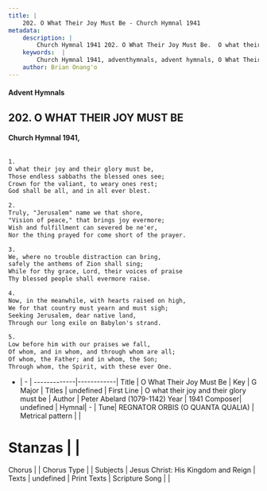 ```yaml
---
title: |
    202. O What Their Joy Must Be - Church Hymnal 1941
metadata:
    description: |
        Church Hymnal 1941 202. O What Their Joy Must Be.  O what their joy and their glory must be,  Those endless sabbaths the blessed ones see;  Crown for the valiant, to weary ones rest;  God shall be all, and in all ever blest.  
    keywords:  |
        Church Hymnal 1941, adventhymnals, advent hymnals, O What Their Joy Must Be, O what their joy and their glory must be. 
    author: Brian Onang'o
---
```


#### Advent Hymnals
## 202. O WHAT THEIR JOY MUST BE
####  Church Hymnal 1941,

```txt

1.
O what their joy and their glory must be, 
Those endless sabbaths the blessed ones see; 
Crown for the valiant, to weary ones rest; 
God shall be all, and in all ever blest. 

2.
Truly, "Jerusalem" name we that shore, 
"Vision of peace," that brings joy evermore; 
Wish and fulfillment can severed be ne'er, 
Nor the thing prayed for come short of the prayer. 

3.
We, where no trouble distraction can bring, 
safely the anthems of Zion shall sing; 
While for thy grace, Lord, their voices of praise 
Thy blessed people shall evermore raise. 

4.
Now, in the meanwhile, with hearts raised on high, 
We for that country must yearn and must sigh; 
Seeking Jerusalem, dear native land, 
Through our long exile on Babylon's strand. 

5.
Low before him with our praises we fall, 
Of whom, and in whom, and through whom are all; 
Of whom, the Father; and in whom, the Son; 
Through whom, the Spirit, with these ever One.


```

- |   -  |
-------------|------------|
Title | O What Their Joy Must Be |
Key | G Major |
Titles | undefined |
First Line | O what their joy and their glory must be |
Author | Peter Abelard (1079-1142)
Year | 1941
Composer| undefined |
Hymnal|  - |
Tune| REGNATOR ORBIS (O QUANTA QUALIA) |
Metrical pattern | |
# Stanzas |  |
Chorus |  |
Chorus Type |  |
Subjects | Jesus Christ: His Kingdom and Reign |
Texts | undefined |
Print Texts | 
Scripture Song |  |
    

